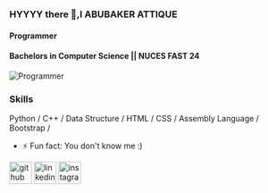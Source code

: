 ### HYYYY  there 👋,I  ABUBAKER ATTIQUE
#### Programmer
#### Bachelors in Computer Science || NUCES FAST 24

![Programmer]([https://github.com/AbuBakerAttique/AbuBakerAttique/blob/main/WhatsApp%20Image%202022-08-13%20at%208.10.04%20PM.jpeg](https://c4.wallpaperflare.com/wallpaper/733/288/38/pulp-fiction-code-programming-syntax-highlighting-wallpaper-preview.jpg)](https://www.wallpaperflare.com/code-logo-microsoft-visual-studio-programming-communication-wallpaper-mjbvq))



### Skills
 Python /
 C++ /
 Data Structure /
 HTML /
 CSS /
 Assembly Language /
 Bootstrap /


- ⚡ Fun fact: You don't know me :) 


[<img src='https://cdn.jsdelivr.net/npm/simple-icons@3.0.1/icons/github.svg' alt='github' height='40'>](https://github.com/AbuBakerAttique)              [<img src='https://cdn.jsdelivr.net/npm/simple-icons@3.0.1/icons/linkedin.svg' alt='linkedin' height='40'>](https://www.linkedin.com/in/abubakerkhan/)        [<img src='https://cdn.jsdelivr.net/npm/simple-icons@3.0.1/icons/instagram.svg' alt='instagram' height='40'>](https://www.instagram.com/ab_khan__/)  

